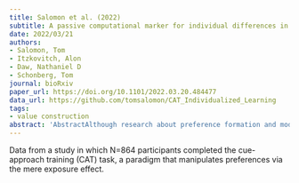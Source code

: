 ```yaml
---
title: Salomon et al. (2022)
subtitle: A passive computational marker for individual differences in non-reinforced learning
date: 2022/03/21
authors:
- Salomon, Tom
- Itzkovitch, Alon
- Daw, Nathaniel D
- Schonberg, Tom
journal: bioRxiv
paper_url: https://doi.org/10.1101/2022.03.20.484477
data_url: https://github.com/tomsalomon/CAT_Individualized_Learning
tags:
- value construction
abstract: 'AbstractAlthough research about preference formation and modification has classically focused on the role of external reinforcements, there is also increasing evidence for a key role of non-externally reinforced cognitive mechanisms such as attention and memory in preference modification. In a novel paradigm for behavioral change called the Cue-Approach training (CAT) task, preferences are modified via the mere association of images of stimuli with a neutral cue and a rapid motor response, without external reinforcements. The procedure’s efficacy has been replicated across dozens of studies, and the net behavioral change was linked with increased activity in a frontal value-based decision-making brain region during the post-training probe choice phase. However, the cognitive mechanisms during the training phase itself have not been elucidated. Based on the structure of the task alongside recent findings of the involvement of striatal and supplementary motor regions during training, we hypothesized that a motor-related learning process could be a prospective candidate. To test this hypothesis, we developed a computational model of the motor response pattern during training in a large corpus of data collected from 864 participants across 29 different CAT experiments. Using Bayesian modeling of the meta-analysis data, we developed a computational marker for individualized learning in the training task, which was found to be associated with the preference modification effect in the subsequent probe task, both at the participant-level as well as in the more granular individual-item level. Following the conclusions of the meta-analysis, in two additional experiments (a pilot study and a larger preregistered replication study) we aimed to affect learning efficacy by manipulating the training procedure difficulty. As hypothesized and preregistered, training difficulty was captured by the new computational marker identified on the previously collected samples. Manipulation of the training difficulty also resulted in a differential preference modification effect, suggesting a causal relationship between the motor learning captured by the computational model and the post-training behavioral change effect. Our work highlights a novel non-reinforced preference modification pathway, suggesting that attention and motor learning are linked to preference formation, and provides a computational framework to identify individualized training markers which could predict future behavioral change effects.'
---
```


Data from a study in which N=864 participants completed the cue-approach training (CAT) task, a paradigm that manipulates preferences via the mere exposure effect.
